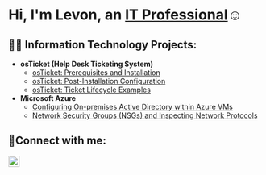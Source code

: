 <h1>Hi, I'm Levon, an <a href="https://linkedin.com/in/levon-keseyan-506a8477">IT Professional</a>☺</h1>

<h2>👨‍💻 Information Technology Projects:</h2>

- <b>osTicket (Help Desk Ticketing System)</b>
  - [osTicket: Prerequisites and Installation](https://github.com/LevonKeseyan/osticket-prereqs)
  - [osTicket: Post-Installation Configuration](https://github.com/LevonKeseyan/post-install-config)
  - [osTicket: Ticket Lifecycle Examples](https://github.com/LevonKeseyan/ticket-lifecycle)
- <b>Microsoft Azure</b>
  - [Configuring On-premises Active Directory within Azure VMs](https://github.com/LevonKeseyan/configure-ad)
  - [Network Security Groups (NSGs) and Inspecting Network Protocols](https://github.com/LevonKeseyan/azure-network-protocols)

<h2>🤳Connect with me:</h2>


[<img align="left" alt="Josh | LinkedIn" width="22px" src="https://cdn.jsdelivr.net/npm/simple-icons@v3/icons/linkedin.svg" />][linkedin]


[linkedin]: https://linkedin.com/in/levon-keseyan-506a8477
